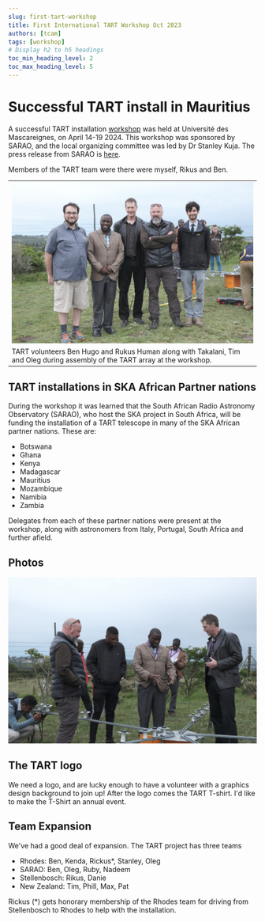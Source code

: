 ```yaml
---
slug: first-tart-workshop
title: First International TART Workshop Oct 2023
authors: [tcam]
tags: [workshop]
# Display h2 to h5 headings
toc_min_heading_level: 2
toc_max_heading_level: 5
---
```


# Successful TART install in Mauritius

A successful TART installation [workshop](/docs/install/workshop) was held at Université des Mascareignes, on April 14-19 2024. This workshop was sponsored by SARAO, and the local organizing committee was led by Dr Stanley Kuja. The press release from SARAO is [here](https://www.sarao.ac.za/news/low-cost-radio-telescope-brings-new-research-and-training-opportunities-for-african-scientists/).

Members of the TART team were there were myself, Rikus and Ben.

|  |
| --- |
| ![TART Volunteers](/img/volunteers_at_rhodes.jpg) |
| TART volunteers Ben Hugo and Rukus Human along with Takalani, Tim and Oleg  during assembly of the TART array at the workshop.  |

## TART installations in SKA African Partner nations

During the workshop it was learned that the South African Radio Astronomy Observatory (SARAO), who host the SKA project in South Africa, will be funding the installation of a TART telescope in many of the SKA African partner nations. These are:
* Botswana
* Ghana
* Kenya
* Madagascar
* Mauritius
* Mozambique
* Namibia
* Zambia

Delegates from each of these partner nations were present at the workshop, along with astronomers from Italy, Portugal, South Africa and further afield.

## Photos

![TART Array Assembly](/img/tart_array_assembly.jpg)


## The TART logo

We need a logo, and are lucky enough to have a volunteer with a graphics design background to join up! After the logo comes the TART T-shirt. I'd like to make the T-Shirt an annual event.

## Team Expansion

We've had a good deal of expansion. The TART project has three teams

* Rhodes: Ben, Kenda, Rickus*, Stanley, Oleg
* SARAO: Ben, Oleg, Ruby, Nadeem
* Stellenbosch: Rikus, Danie
* New Zealand: Tim, Phill, Max, Pat

Rickus (*) gets honorary membership of the Rhodes team for driving from Stellenbosch to Rhodes to help with the installation.

